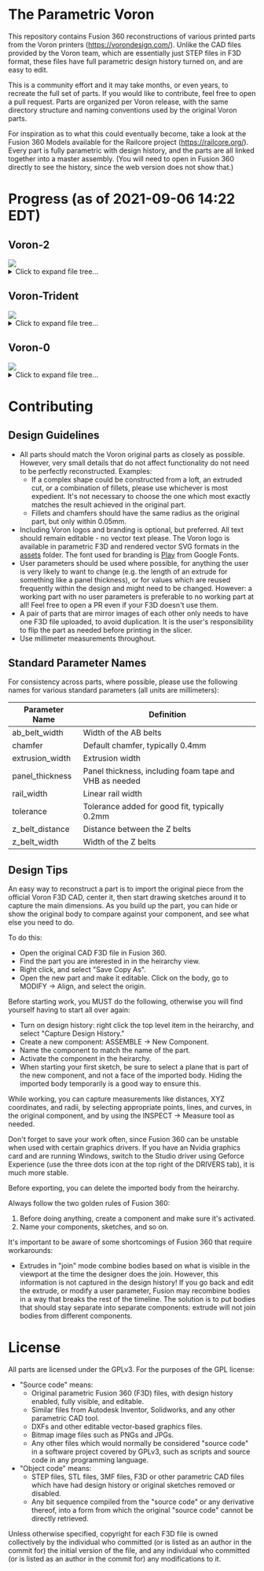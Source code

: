 # The Parametric Voron

This repository contains Fusion 360 reconstructions of various printed parts from the Voron printers (https://vorondesign.com/). Unlike the CAD files provided by the Voron team, which are essentially just STEP files in F3D format, these files have full parametric design history turned on, and are easy to edit.

This is a community effort and it may take months, or even years, to recreate the full set of parts. If you would like to contribute, feel free to open a pull request. Parts are organized per Voron release, with the same directory structure and naming conventions used by the original Voron parts.

For inspiration as to what this could eventually become, take a look at the Fusion 360 Models available for the Railcore project (https://railcore.org/). Every part is fully parametric with design history, and the parts are all linked together into a master assembly. (You will need to open in Fusion 360 directly to see the history, since the web version does not show that.)

<!-- BEGIN_STATS generated by scripts/stats.py, do not edit -->
# Progress (as of 2021-09-06 14:22 EDT)

## Voron-2
<img src="https://progress-bar.dev/35?width=500&title_width=50&title=%2046%2f131"/>

<details markdown="1"><summary markdown="1">Click to expand file tree...</summary>

- :black_large_square: TEST_PRINTS (1/3, 33%)
  - :black_large_square: Filament Card Caddy 25
  - :black_large_square: Filament Card
  - :white_check_mark: [Voron_Design_Cube_v7](./Voron-2/TEST_PRINTS/Voron_Design_Cube_v7.f3d)
- :black_large_square: VORON2.4 (45/128, 35%)
  - :black_large_square: Electronics_Compartment (2/15, 13%)
    - :black_large_square: DIN_Brackets (2/8, 25%)
      - :black_large_square: duet_duex_bracket_x2
      - :black_large_square: lrs_psu_bracket_clip
      - :white_check_mark: [pcb_din_clip_x3](./Voron-2/VORON2.4/Electronics_Compartment/DIN_Brackets/pcb_din_clip_x3.f3d)
      - :black_large_square: ramps_bracket_x2
      - :black_large_square: raspberrypi_bracket
      - :black_large_square: rs25_psu_bracket_clip
      - :white_check_mark: [skr_1.3_1.4_bracket_x2](./Voron-2/VORON2.4/Electronics_Compartment/DIN_Brackets/skr_1.3_1.4_bracket_x2.f3d)
      - :black_large_square: skr_mini_e3_bracket_x2
    - :black_large_square: LCD_Module (0/4, 0%)
      - :black_large_square: [a]_mini12864_case_hinge
      - :black_large_square: mini12864_case_front
      - :black_large_square: mini12864_case_rear
      - :black_large_square: mini12864_spacer
    - :black_large_square: Plug_Panel (0/3, 0%)
      - :black_large_square: [a]_keystone_blank_insert
      - :black_large_square: plug_panel
      - :black_large_square: plug_panel_filtered_mains
  - :black_large_square: Exhaust_Filter (2/4, 50%)
    - :white_check_mark: [[a]_exhaust_filter_mount_x2](./Voron-2/VORON2.4/Exhaust_Filter/[a]_exhaust_filter_mount_x2.f3d)
    - :black_large_square: [a]_filter_access_cover
    - :white_check_mark: [exhaust_filter_grill](./Voron-2/VORON2.4/Exhaust_Filter/exhaust_filter_grill.f3d)
    - :black_large_square: exhaust_filter_housing
  - :black_large_square: Gantry (15/54, 28%)
    - :white_check_mark: [[a]_z_belt_clip_lower_x4](./Voron-2/VORON2.4/Gantry/[a]_z_belt_clip_lower_x4.f3d)
    - :white_check_mark: [[a]_z_belt_clip_upper_x4](./Voron-2/VORON2.4/Gantry/[a]_z_belt_clip_upper_x4.f3d)
    - :black_large_square: z_chain_bottom_anchor
    - :black_large_square: z_chain_guide
    - :black_large_square: AB_Drive_Units (1/6, 17%)
      - :black_large_square: [a]_cable_cover
      - :white_check_mark: [[a]_z_chain_retainer_bracket_x2](./Voron-2/VORON2.4/Gantry/AB_Drive_Units/[a]_z_chain_retainer_bracket_x2.f3d)
      - :black_large_square: a_drive_frame_lower
      - :black_large_square: a_drive_frame_upper
      - :black_large_square: b_drive_frame_lower
      - :black_large_square: b_drive_frame_upper
    - :black_large_square: Front_Idlers (2/6, 33%)
      - :white_check_mark: [[a]_tensioner_left](./Voron-2/VORON2.4/Gantry/Front_Idlers/[a]_tensioner_left.f3d)
      - :white_check_mark: [[a]_tensioner_right](./Voron-2/VORON2.4/Gantry/Front_Idlers/[a]_tensioner_left.f3d)
      - :black_large_square: front_idler_left_lower
      - :black_large_square: front_idler_left_upper
      - :black_large_square: front_idler_right_lower
      - :black_large_square: front_idler_right_upper
    - :black_large_square: X_Axis (7/35, 20%)
      - :black_large_square: XY_Joints (0/8, 0%)
        - :black_large_square: [a]_endstop_pod_hall_effect
        - :black_large_square: [a]_endstop_pod_microswitch
        - :black_large_square: [a]_xy_joint_cable_bridge_generic
        - :black_large_square: [a]_xy_joint_cable_bridge_igus
        - :black_large_square: xy_joint_left_lower
        - :black_large_square: xy_joint_left_upper
        - :black_large_square: xy_joint_right_lower
        - :black_large_square: xy_joint_right_upper
      - :black_large_square: X_Carriage (7/27, 26%)
        - :white_check_mark: [[a]_belt_clamp_x2](./Voron-2/VORON2.4/Gantry/X_Axis/X_Carriage/[a]_belt_clamp_x2.f3d)
        - :black_large_square: [a]_blower_housing_front
        - :black_large_square: blower_housing_rear
        - :black_large_square: hotend_fan_mount
        - :white_check_mark: [probe_retainer_bracket](./Voron-2/VORON2.4/Gantry/X_Axis/X_Carriage/probe_retainer_bracket.f3d)
        - :black_large_square: x_carriage_frame_left
        - :black_large_square: x_carriage_frame_right
        - :white_check_mark: [x_carriage_pivot_block](./Voron-2/VORON2.4/Gantry/X_Axis/X_Carriage/x_carriage_pivot_block.f3d)
        - :black_large_square: Bowden (0/5, 0%)
          - :black_large_square: bowden_module_front
          - :black_large_square: bowden_module_rear_generic
          - :black_large_square: bowden_module_rear_igus
          - :black_large_square: bsp_adapter
          - :black_large_square: tl_collet_adapter
        - :black_large_square: Direct_Feed (4/8, 50%)
          - :black_large_square: [a]_connector_cover
          - :black_large_square: [a]_guidler
          - :white_check_mark: [[a]_latch](./Voron-2/VORON2.4/Gantry/X_Axis/X_Carriage/Direct_Feed/[a]_latch.f3d)
          - :white_check_mark: [chain_anchor_generic](./Voron-2/VORON2.4/Gantry/X_Axis/X_Carriage/Direct_Feed/chain_anchor_generic.f3d)
          - :white_check_mark: [chain_anchor_igus](./Voron-2/VORON2.4/Gantry/X_Axis/X_Carriage/Direct_Feed/chain_anchor_igus.f3d)
          - :black_large_square: extruder_body
          - :black_large_square: extruder_motor_plate
          - :white_check_mark: [latch_shuttle](./Voron-2/VORON2.4/Gantry/X_Axis/X_Carriage/Direct_Feed/latch_shuttle.f3d)
        - :black_large_square: Printheads (0/6, 0%)
          - :black_large_square: E3D_V6 (0/2, 0%)
            - :black_large_square: printhead_front_e3dv6
            - :black_large_square: printhead_rear_e3dv6
          - :black_large_square: Slice_Mosquito (0/2, 0%)
            - :black_large_square: printhead_front_mosquito
            - :black_large_square: printhead_rear_mosquito
          - :black_large_square: TriangleLab_Dragon (0/2, 0%)
            - :black_large_square: printhead_front_dragon
            - :black_large_square: printhead_rear_dragon
    - :white_check_mark: Z_Joints (3/3, 100%)
      - :white_check_mark: [z_joint_lower_x4](./Voron-2/VORON2.4/Gantry/Z_Joints/z_joint_lower_x4.f3d)
      - :white_check_mark: [z_joint_upper_hall_effect](./Voron-2/VORON2.4/Gantry/Z_Joints/z_joint_upper_hall_effect.f3d)
      - :white_check_mark: [z_joint_upper_x4](./Voron-2/VORON2.4/Gantry/Z_Joints/z_joint_upper_x4.f3d)
  - :black_large_square: Panel_Mounting (10/12, 83%)
    - :black_large_square: bottom_panel_clip_x4
    - :black_large_square: bottom_panel_hinge_x2
    - :white_check_mark: [corner_panel_clip_3mm_x12](./Voron-2/VORON2.4/Panel_Mounting/corner_panel_clip_3mm_x12.f3d)
    - :white_check_mark: [corner_panel_clip_6mm_x4](./Voron-2/VORON2.4/Panel_Mounting/corner_panel_clip_3mm_x12.f3d)
    - :white_check_mark: [midspan_panel_clip_3mm_x12](./Voron-2/VORON2.4/Panel_Mounting/midspan_panel_clip_3mm_x12.f3d)
    - :white_check_mark: [midspan_panel_clip_6mm_x3](./Voron-2/VORON2.4/Panel_Mounting/midspan_panel_clip_3mm_x12.f3d)
    - :white_check_mark: [z_belt_cover_a_x2](./Voron-2/VORON2.4/Panel_Mounting/z_belt_cover_a_x2.f3d)
    - :white_check_mark: [z_belt_cover_b_x2](./Voron-2/VORON2.4/Panel_Mounting/z_belt_cover_a_x2.f3d)
    - :white_check_mark: Front_Doors (4/4, 100%)
      - :white_check_mark: [door_hinge_x4](./Voron-2/VORON2.4/Panel_Mounting/Front_Doors/door_hinge_x4.f3d)
      - :white_check_mark: [handle_a_x2](./Voron-2/VORON2.4/Panel_Mounting/Front_Doors/handle_a_x2.f3d)
      - :white_check_mark: [handle_b_x2](./Voron-2/VORON2.4/Panel_Mounting/Front_Doors/handle_a_x2.f3d)
      - :white_check_mark: [latch_x2](./Voron-2/VORON2.4/Panel_Mounting/Front_Doors/latch_x2.f3d)
  - :black_large_square: Skirts (1/16, 6%)
    - :white_check_mark: [[a]_60mm_fan_blank_insert_x2](./Voron-2/VORON2.4/Skirts/[a]_60mm_fan_blank_insert_x2.f3d)
    - :black_large_square: [a]_belt_guard_a_x2
    - :black_large_square: [a]_belt_guard_b_x2
    - :black_large_square: side_fan_support_x2
    - :black_large_square: 250 (0/4, 0%)
      - :black_large_square: front_rear_skirt_a_250_x2
      - :black_large_square: front_rear_skirt_b_250_x2
      - :black_large_square: side_skirt_a_250_x2
      - :black_large_square: side_skirt_b_250_x2
    - :black_large_square: 300 (0/4, 0%)
      - :black_large_square: front_rear_skirt_a_300_x2
      - :black_large_square: front_rear_skirt_b_300_x2
      - :black_large_square: side_skirt_a_300_x2
      - :black_large_square: side_skirt_b_300_x2
    - :black_large_square: 350 (0/4, 0%)
      - :black_large_square: front_rear_skirt_a_350_x2
      - :black_large_square: front_rear_skirt_b_350_x2
      - :black_large_square: side_skirt_a_350_x2
      - :black_large_square: side_skirt_b_350_x2
  - :white_check_mark: Spool_Management (2/2, 100%)
    - :white_check_mark: [bowen_retainer](./Voron-2/VORON2.4/Spool_Management/bowen_retainer.f3d)
    - :white_check_mark: [spool_holder](./Voron-2/VORON2.4/Spool_Management/spool_holder.f3d)
  - :white_check_mark: Tools (2/2, 100%)
    - :white_check_mark: [bed_hole_marking_template_x1_Rev2](./Voron-2/VORON2.4/Tools/bed_hole_marking_template_x1_Rev2.f3d)
    - :white_check_mark: [rail_installation_guide_center_x2](./Voron-2/VORON2.4/Tools/rail_installation_guide_center_x2.f3d)
  - :black_large_square: Z_Drive (6/11, 55%)
    - :white_check_mark: [[a]_belt_tensioner_a_x2](./Voron-2/VORON2.4/Z_Drive/[a]_belt_tensioner_a_x2.f3d)
    - :white_check_mark: [[a]_belt_tensioner_b_x2](./Voron-2/VORON2.4/Z_Drive/[a]_belt_tensioner_a_x2.f3d)
    - :black_large_square: [a]_stopgap_80T_hubbed_gear
    - :white_check_mark: [[a]_z_drive_baseplate_a_x2](./Voron-2/VORON2.4/Z_Drive/[a]_z_drive_baseplate_a_x2.f3d)
    - :white_check_mark: [[a]_z_drive_baseplate_b_x2](./Voron-2/VORON2.4/Z_Drive/[a]_z_drive_baseplate_a_x2.f3d)
    - :black_large_square: z_drive_main_a_x2
    - :black_large_square: z_drive_main_b_x2
    - :black_large_square: z_drive_retainer_a_x2
    - :black_large_square: z_drive_retainer_b_x2
    - :white_check_mark: [z_motor_mount_a_x2](./Voron-2/VORON2.4/Z_Drive/z_motor_mount_a_x2.f3d)
    - :white_check_mark: [z_motor_mount_b_x2](./Voron-2/VORON2.4/Z_Drive/z_motor_mount_a_x2.f3d)
  - :white_check_mark: Z_Endstop (1/1, 100%)
    - :white_check_mark: [nozzle_probe](./Voron-2/VORON2.4/Z_Endstop/nozzle_probe.f3d)
  - :white_check_mark: Z_Idlers (4/4, 100%)
    - :white_check_mark: [[a]_z_tensioner_x4_6mm](./Voron-2/VORON2.4/Z_Idlers/[a]_z_tensioner_x4_6mm.f3d)
    - :white_check_mark: [[a]_z_tensioner_x4_9mm](./Voron-2/VORON2.4/Z_Idlers/[a]_z_tensioner_x4_6mm.f3d)
    - :white_check_mark: [z_tensioner_bracket_a_x2](./Voron-2/VORON2.4/Z_Idlers/z_tensioner_bracket_a_x2.f3d)
    - :white_check_mark: [z_tensioner_bracket_b_x2](./Voron-2/VORON2.4/Z_Idlers/z_tensioner_bracket_a_x2.f3d)
  - :black_large_square: ZipChain (0/7, 0%)
    - :black_large_square: XY (0/3, 0%)
      - :black_large_square: zipchain2_xy_end
      - :black_large_square: zipchain2_xy_link_a
      - :black_large_square: zipchain2_xy_link_b
    - :black_large_square: Z (0/4, 0%)
      - :black_large_square: zipchain2_z_end
      - :black_large_square: zipchain2_z_link_a
      - :black_large_square: zipchain2_z_link_b
      - :black_large_square: zipchain2_z_link_b_locking
</details>

## Voron-Trident
<img src="https://progress-bar.dev/6?width=500&title_width=50&title=%20%209%2f140"/>

<details markdown="1"><summary markdown="1">Click to expand file tree...</summary>

- :black_large_square: ElectronicsBay (0/17, 0%)
  - :black_large_square: DIN_center_support_x2
  - :black_large_square: DIN_frame_mount_x4
  - :black_large_square: PSU_stabilizer_50mm
  - :black_large_square: cable_frame_anchor_x6
  - :black_large_square: lrs_psu_bracket_x2
  - :black_large_square: pcb_din_clip_v2_x5
  - :black_large_square: raspberrypi_bracket
  - :black_large_square: rs25_psu_bracket
  - :black_large_square: Controller_Mounts (0/7, 0%)
    - :black_large_square: BTT_MOT_EXP_bracket
    - :black_large_square: Duet2_Duet3Mini5_bracket_2pc
    - :black_large_square: GTR_bracket_2pc
    - :black_large_square: Octopus_bracket_2pc
    - :black_large_square: SKR_Pro_bracket_2pc
    - :black_large_square: SKR_bracket_inline_2pc
    - :black_large_square: Spider_bracket_2pc
  - :black_large_square: Other_PS_Mounts (0/2, 0%)
    - :black_large_square: UHP_200_Mount_x2
    - :black_large_square: UHP_350_Mount_x2
- :black_large_square: Exhaust_Filter (1/4, 25%)
  - :black_large_square: [a]_exhaust_filter_mount_x2
  - :black_large_square: [a]_filter_access_cover
  - :white_check_mark: [exhaust_filter_grill](Voron-2/VORON2.4/Exhaust_Filter/exhaust_filter_grill.f3d)
  - :black_large_square: exhaust_filter_housing
- :black_large_square: Gantry (3/49, 6%)
  - :black_large_square: AB_Drive_Units (0/7, 0%)
    - :black_large_square: [a]_wire_cover
    - :black_large_square: [a]_y_endstop_bumper
    - :black_large_square: [a]_y_endstop_housing
    - :black_large_square: a_drive_frame_lower
    - :black_large_square: a_drive_frame_upper
    - :black_large_square: b_drive_frame_lower
    - :black_large_square: b_drive_frame_upper
  - :black_large_square: Front_Idlers (2/4, 50%)
    - :white_check_mark: [[a]_tensioner_left](Voron-2/VORON2.4/Gantry/Front_Idlers/[a]_tensioner_left.f3d)
    - :white_check_mark: [[a]_tensioner_right](Voron-2/VORON2.4/Gantry/Front_Idlers/[a]_tensioner_left.f3d)
    - :black_large_square: front_idler_a_x2
    - :black_large_square: front_idler_b_x2
  - :black_large_square: X_Axis (1/38, 3%)
    - :black_large_square: XY_Joints (0/8, 0%)
      - :black_large_square: [a]_endstop_pod_hall_effect
      - :black_large_square: [a]_endstop_pod_microswitch
      - :black_large_square: [a]_xy_joint_cable_bridge_2hole
      - :black_large_square: [a]_xy_joint_cable_bridge_3hole
      - :black_large_square: xy_joint_left_lower_MGN12
      - :black_large_square: xy_joint_left_upper_MGN12
      - :black_large_square: xy_joint_right_lower_MGN12
      - :black_large_square: xy_joint_right_upper_MGN12
    - :black_large_square: X_Carriage (1/30, 3%)
      - :black_large_square: [a]_blower_housing_front
      - :black_large_square: blower_housing_rear
      - :black_large_square: hotend_fan_mount
      - :black_large_square: probe_retainer_bracket
      - :black_large_square: probe_retainer_bracket_9mm
      - :black_large_square: x_carriage_frame_left
      - :black_large_square: x_carriage_frame_right
      - :black_large_square: Bowden (0/5, 0%)
        - :black_large_square: bowden_module_front
        - :black_large_square: bowden_module_rear_10x11chains
        - :black_large_square: bowden_module_rear_igus
        - :black_large_square: bsp_adapter
        - :black_large_square: tl_collet_adapter
      - :black_large_square: Direct Feed (1/8, 12%)
        - :black_large_square: [a]_connector_cover
        - :black_large_square: [a]_guidler
        - :white_check_mark: [[a]_latch](Voron-2/VORON2.4/Gantry/X_Axis/X_Carriage/Direct_Feed/[a]_latch.f3d)
        - :black_large_square: [a]_latch_shuttle
        - :black_large_square: chain_anchor_2hole
        - :black_large_square: chain_anchor_3hole
        - :black_large_square: extruder_body
        - :black_large_square: extruder_motor_plate
      - :black_large_square: Toolheads (0/10, 0%)
        - :black_large_square: Dragon (0/2, 0%)
          - :black_large_square: printhead_front_dragon
          - :black_large_square: printhead_rear_dragon
        - :black_large_square: Dragonfly_BMO (0/2, 0%)
          - :black_large_square: printhead_front_dragonfly_bmo
          - :black_large_square: printhead_rear_dragonfly_bmo
        - :black_large_square: Dragonfly_BMS (0/2, 0%)
          - :black_large_square: printhead_front_dragonfly_bms
          - :black_large_square: printhead_rear_dragonfly_bms
        - :black_large_square: E3D V6 (0/2, 0%)
          - :black_large_square: printhead_front_e3dv6
          - :black_large_square: printhead_rear_e3dv6
        - :black_large_square: Slice Mosquito (0/2, 0%)
          - :black_large_square: printhead_front_mosquito
          - :black_large_square: printhead_rear_mosquito
- :black_large_square: Panels (1/14, 7%)
  - :black_large_square: bottom_panel_clip_x4
  - :black_large_square: bottom_panel_hinge_x2
  - :black_large_square: corner_panel_clip_4mm_x8
  - :black_large_square: corner_panel_clip_6mm_x8
  - :black_large_square: deck_support_3mm_x8
  - :black_large_square: deck_support_4mm_x8
  - :black_large_square: midspan_panel_clip_4mm_x7
  - :black_large_square: midspan_panel_clip_6mm_x8
  - :black_large_square: wire_corner_left
  - :black_large_square: wire_corner_right
  - :black_large_square: Front_Doors (1/4, 25%)
    - :black_large_square: door_hinge_x6
    - :black_large_square: handle_a_x2
    - :black_large_square: handle_b_x2
    - :white_check_mark: [latch_x2](Voron-2/VORON2.4/Panel_Mounting/Front_Doors/latch_x2.f3d)
- :black_large_square: Skirt (0/30, 0%)
  - :black_large_square: [a]_60mm_fan_blank_insert_x2
  - :black_large_square: [a]_corner_baseplate_a_x2
  - :black_large_square: [a]_corner_baseplate_b_x2
  - :black_large_square: [a]_keystone_blank_insert_x2
  - :black_large_square: [a]_mini12864_case_front_insert
  - :black_large_square: [a]_mini12864_case_hinge
  - :black_large_square: [a]_skirt_logo_x2
  - :black_large_square: corner_a_x2
  - :black_large_square: corner_b_x2
  - :black_large_square: keystone_panel
  - :black_large_square: mini12864_case_front
  - :black_large_square: mini12864_case_rear
  - :black_large_square: power_inlet_adamstech
  - :black_large_square: power_inlet_filtered
  - :black_large_square: side_fan_support_x2
  - :black_large_square: 250 (0/5, 0%)
    - :black_large_square: front_skirt_a_250
    - :black_large_square: front_skirt_b_250
    - :black_large_square: rear_center_skirt_250
    - :black_large_square: side_skirt_a_250_x2
    - :black_large_square: side_skirt_b_250_x2
  - :black_large_square: 300 (0/5, 0%)
    - :black_large_square: front_skirt_a_300
    - :black_large_square: front_skirt_b_300
    - :black_large_square: rear_center_skirt_300
    - :black_large_square: side_skirt_a_300_x2
    - :black_large_square: side_skirt_b_300_x2
  - :black_large_square: 350 (0/5, 0%)
    - :black_large_square: front_skirt_a_350
    - :black_large_square: front_skirt_b_350
    - :black_large_square: rear_center_skirt_350
    - :black_large_square: side_skirt_a_350_x2
    - :black_large_square: side_skirt_b_350_x2
- :white_check_mark: Spool_Management (2/2, 100%)
  - :white_check_mark: [bowen_retainer](Voron-2/VORON2.4/Spool_Management/bowen_retainer.f3d)
  - :white_check_mark: [spool_holder](Voron-2/VORON2.4/Spool_Management/spool_holder.f3d)
- :black_large_square: Tools (1/6, 17%)
  - :black_large_square: 10mm_extrusion_drill_guide
  - :black_large_square: 110mm_Y_alignment_spacer_x2
  - :black_large_square: 140mm_extrusion_drill_guide
  - :black_large_square: AB_pulley_jig
  - :black_large_square: MGN12_rail_guide_x2
  - :white_check_mark: [MGN9_rail_guide_x2](Voron-2/VORON2.4/Tools/rail_installation_guide_center_x2.f3d)
- :black_large_square: Z_Assembly (1/18, 6%)
  - :black_large_square: [a]_z_carriage_left
  - :black_large_square: [a]_z_carriage_right
  - :black_large_square: [a]_z_rail_stop_x3
  - :white_check_mark: [nozzle_probe](Voron-2/VORON2.4/Z_Endstop/nozzle_probe.f3d)
  - :black_large_square: z_bed_left
  - :black_large_square: z_bed_rear
  - :black_large_square: z_bed_right
  - :black_large_square: z_cable_chain_mount_2hole
  - :black_large_square: z_cable_chain_mount_3hole
  - :black_large_square: z_carriage_left
  - :black_large_square: z_carriage_rear_2hole
  - :black_large_square: z_carriage_rear_3hole
  - :black_large_square: z_carriage_right
  - :black_large_square: z_rear_extrusionbracket_left
  - :black_large_square: z_rear_extrusionbracket_right
  - :black_large_square: z_stepper_left
  - :black_large_square: z_stepper_rear
  - :black_large_square: z_stepper_right
</details>

## Voron-0
<img src="https://progress-bar.dev/0?width=500&title_width=50&title=%20%20%200%2f61"/>

<details markdown="1"><summary markdown="1">Click to expand file tree...</summary>

- :black_large_square:  (0/31, 0%)
- :black_large_square: A_Drive_Frame_Lower_x1
- :black_large_square: A_Drive_Frame_Upper_x1
- :black_large_square: A_Idler_Lower_x1
- :black_large_square: A_Idler_Upper_x1
- :black_large_square: B_Drive_Frame_Lower_x1
- :black_large_square: B_Drive_Frame_Upper_x1
- :black_large_square: B_Idler_Lower_x1
- :black_large_square: B_Idler_Upper_x1
- :black_large_square: Front_Bed_Mount_x1
- :black_large_square: M2_Nut_Adapter_Rotated_x5
- :black_large_square: Power_Inlet_x1
- :black_large_square: Raspberry_Pi_3b_Mount_x1
- :black_large_square: Rear_Bed_Mount_Left_x1
- :black_large_square: Rear_Bed_Mount_Right_x1
- :black_large_square: Skr_E3_Mounting_Bracket_x1
- :black_large_square: XY_Joint_Left_Lower_x1
- :black_large_square: XY_Joint_Left_Upper_x1
- :black_large_square: XY_Joint_Right_Lower_x1
- :black_large_square: XY_Joint_Right_Upper_x1
- :black_large_square: [a]_9mm_Spacer_x6
- :black_large_square: [a]_A_Drive_Tensioner_x1
- :black_large_square: [a]_B_Drive_Tensione_x1
- :black_large_square: [a]_Foot_Front_x2
- :black_large_square: [a]_Foot_Rear_Left_x1
- :black_large_square: [a]_Foot_Rear_Right_x1
- :black_large_square: [a]_Railstops_x6
- :black_large_square: [a]_Tensioner_Knob_x2
- :black_large_square: [a]_Thumb_Nut_x3
- :black_large_square: [a]_X_Endstop_Bumper_x1
- :black_large_square: [a]_Z_Endstop_Mount_x1
- :black_large_square: [a]_Z_Motor_Mount_x1
- :black_large_square: Panel_Mounting (0/20, 0%)
  - :black_large_square: For_2.5mm_Panels (0/5, 0%)
    - :black_large_square: 2point5mm_Bottom_Corner_Rear_mirror_x1
    - :black_large_square: 2point5mm_Bottom_Corner_Side_mirror_x1
    - :black_large_square: 2point5mm_Top_Corner_Rear_mirror_x1
    - :black_large_square: 2point5mm_Top_Corner_Rear_x1
    - :black_large_square: 2point5mm_Top_Corner_Side_mirror_x1
  - :black_large_square: For_3mm_Panels (0/15, 0%)
    - :black_large_square: 3mm_Bottom_Corner_Front_x1
    - :black_large_square: 3mm_Bottom_Corner_Rear_mirror_x1
    - :black_large_square: 3mm_Bottom_Corner_Rear_x1
    - :black_large_square: 3mm_Bottom_Corner_Side_mirror_x1
    - :black_large_square: 3mm_Bottom_Corner_Side_x2
    - :black_large_square: 3mm_Hinge_Bottom_A_x1
    - :black_large_square: 3mm_Hinge_Bottom_B_x1
    - :black_large_square: 3mm_Hinge_Top_A_x1
    - :black_large_square: 3mm_Hinge_Top_B_x1
    - :black_large_square: 3mm_Middle_Clip_x9
    - :black_large_square: 3mm_Top_Corner_Front_x1
    - :black_large_square: 3mm_Top_Corner_Rear_mirror_x1
    - :black_large_square: 3mm_Top_Corner_Rear_x1
    - :black_large_square: 3mm_Top_Corner_Side_mirror_x1
    - :black_large_square: 3mm_Top_Corner_Side_x2
- :black_large_square: Toolheads (0/8, 0%)
  - :black_large_square: Mini_Afterburner (0/8, 0%)
    - :black_large_square: Guidler_DD_x1
    - :black_large_square: Latch_DD_x1
    - :black_large_square: Latch_Shuttle_DD_x1
    - :black_large_square: Motor_Frame_x1
    - :black_large_square: Dragon_Toolhead_DD (0/2, 0%)
      - :black_large_square: [a]_Cowling_dragon_x1
      - :black_large_square: [a]_Mid_Body_Dragon_x1
    - :black_large_square: Dragonfly_BMO_Toolhead_DD (0/1, 0%)
      - :black_large_square: [a]_Mid_Body_BMO_x1
    - :black_large_square: Mosquito_Toolhead_DD (0/1, 0%)
      - :black_large_square: [a]_Mid_Body_Mosquito_x1
- :black_large_square: Tools (0/1, 0%)
  - :black_large_square: AB_pulley_jig_x1
- :black_large_square: Tophat (0/1, 0%)
  - :black_large_square: Lower_Corner_1_and_3_Clip_x2
</details>

<!-- END_STATS -->

# Contributing

## Design Guidelines

* All parts should match the Voron original parts as closely as possible.
  However, very small details that do not affect functionality do not need to be
  perfectly reconstructed. Examples:
  * If a complex shape could be constructed from a loft, an extruded cut,
    or a combination of fillets, please use whichever is most expedient.
    It's not necessary to choose the one which most exactly matches the
    result achieved in the original part.
  * Fillets and chamfers should have the same radius as the original
    part, but only within 0.05mm.
* Including Voron logos and branding is optional, but preferred. All text should
  remain editable - no vector text please. The Voron logo is available in
  parametric F3D and rendered vector SVG formats in the [assets](assets) folder.
  The font used for branding is
  [Play](https://fonts.google.com/specimen/Play?preview.text=VORON&preview.text_type=custom)
  from Google Fonts.
* User parameters should be used where possible, for anything the user
  is very likely to want to change (e.g. the length of an extrude for
  something like a panel thickness), or for values which are reused frequently
  within the design and might need to be changed. However: a working part
  with no user parameters is preferable to no working part at all!
  Feel free to open a PR even if your F3D doesn't use them.
* A pair of parts that are mirror images of each other only needs to have one
  F3D file uploaded, to avoid duplication. It is the user's responsibility
  to flip the part as needed before printing in the slicer.
* Use millimeter measurements throughout.

## Standard Parameter Names

For consistency across parts, where possible, please use the following names
for various standard parameters (all units are millimeters):

| Parameter Name | Definition |
| --- | --- |
| ab_belt_width | Width of the AB belts |
| chamfer | Default chamfer, typically 0.4mm |
| extrusion_width | Extrusion width |
| panel_thickness | Panel thickness, including foam tape and VHB as needed |
| rail_width | Linear rail width |
| tolerance | Tolerance added for good fit, typically 0.2mm |
| z_belt_distance | Distance between the Z belts |
| z_belt_width | Width of the Z belts |

## Design Tips

An easy way to reconstruct a part is to import the original piece from the
official Voron F3D CAD, center it, then start drawing sketches around it to
capture the main dimensions. As you build up the part, you can hide or show the
original body to compare against your component, and see what else you need to do.

To do this:

* Open the original CAD F3D file in Fusion 360.
* Find the part you are interested in in the heirarchy view.
* Right click, and select "Save Copy As".
* Open the new part and make it editable. Click on the body, go to
  MODIFY -> Align, and select the origin.

Before starting work, you MUST do the following, otherwise you will find
yourself having to start all over again:

* Turn on design history: right click the top level item in the heirarchy,
  and select "Capture Design History."
* Create a new component: ASSEMBLE -> New Component.
* Name the component to match the name of the part.
* Activate the component in the heirarchy.
* When starting your first sketch, be sure to select a plane that is
  part of the new component, and not a face of the imported body.
  Hiding the imported body temporarily is a good way to ensure this.

While working, you can capture measurements like distances, XYZ coordinates,
and radii, by selecting appropriate points, lines, and curves, in the original
component, and by using the INSPECT -> Measure tool as needed.

Don't forget to save your work often, since Fusion 360 can be unstable when
used with certain graphics drivers. If you have an Nvidia graphics card
and are running Windows, switch to the Studio driver using Geforce Experience
(use the three dots icon at the top right of the DRIVERS tab), it is much
more stable.

Before exporting, you can delete the imported body from the heirarchy.

Always follow the two golden rules of Fusion 360:

1. Before doing anything, create a component and make sure it's activated.
2. Name your components, sketches, and so on.

It's important to be aware of some shortcomings of Fusion 360 that require
workarounds:

* Extrudes in "join" mode combine bodies based on what is visible in the
  viewport at the time the designer does the join. However, this information
  is not captured in the design history! If you go back and edit the extrude,
  or modify a user parameter, Fusion may recombine bodies in a way that
  breaks the rest of the timeline. The solution is to put bodies that
  should stay separate into separate components: extrude will not join bodies
  from different components.


# License

All parts are licensed under the GPLv3. For the purposes of the GPL license:

- "Source code" means:
  - Original parametric Fusion 360 (F3D) files, with design history enabled, fully visible, and editable.
  - Similar files from Autodesk Inventor, Solidworks, and any other parametric CAD tool.
  - DXFs and other editable vector-based graphics files.
  - Bitmap image files such as PNGs and JPGs.
  - Any other files which would normally be considered "source code" in a software project covered by GPLv3, such as scripts and source code in any programming language.
- "Object code" means:
  - STEP files, STL files, 3MF files, F3D or other parametric CAD files which have had design history or original sketches removed or disabled.
  - Any bit sequence compiled from the "source code" or any derivative thereof, into a form from which the original "source code" cannot be directly retrieved.

Unless otherwise specified, copyright for each F3D file is owned collectively by the individual who committed (or is listed as an author in the commit for) the initial version of the file, and any individual who committed (or is listed as an author in the commit for) any modifications to it.
